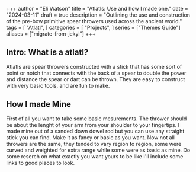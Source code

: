 +++ 
author = "Eli Watson" 
title = "Atlatls: Use and how I made one." 
date = "2024-03-11" 
draft = true
description = "Outlining the use and construction of the pre-bow primitive spear throwers used across the ancient world." 
tags = [ "Atlatl", ]
categories = [ "Projects", ] 
series = ["Themes Guide"] 
aliases = ["migrate-from-jekyl"] 
+++
## Intro: What is a atlatl?
Atlatls are spear throwers constructed with a stick that has some sort of point or notch that connects with the back of a spear to double the power and distance the spear or dart can be thrown.
They are easy to construct with very basic tools, and are fun to make. 

## How I made Mine
First of all you want to take some basic mesurements. The thrower should be about the lenght of your arm from your shoulder to your fingertips. I made mine out of a sanded down dowel rod but you can use any straight stick you can find.
Make it as fancy or basic as you want. Now not all throwers are the same, they tended to vary region to region, some were curved and weighted for extra range while some were as basic as mine. Do some reserch on what exactly you want yours to be like I'll include some links to good places to look.
